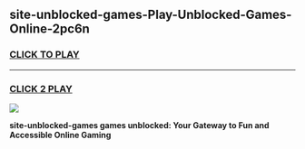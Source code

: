 
## site-unblocked-games-Play-Unblocked-Games-Online-2pc6n
<h3>
<a href="https://premium76.site?title=site-unblocked-games&ref=25A">CLICK TO PLAY</a></h3>
<hr>

<h3>
<a href="https://premium76.site?title=site-unblocked-games&ref=25A">CLICK 2 PLAY</a>
  
</h3>

<a href="https://premium76.site?title=site-unblocked-games&ref=25A"><img src="https://clearcache.store/games.png"></a>


**site-unblocked-games games unblocked: Your Gateway to Fun and Accessible Online Gaming**
